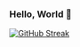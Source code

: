 ### Hello, World 👋

[![GitHub Streak](https://github-readme-streak-stats.herokuapp.com?user=nmsantos1&theme=transparent&locale=pt_BR&date_format=j%20M%5B%20Y%5D&fire=EB5454)](https://git.io/streak-stats)
